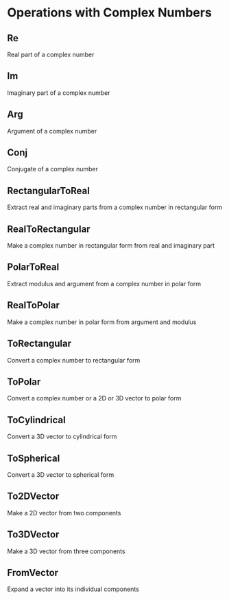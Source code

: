 # Operations with Complex Numbers

## Re
Real part of a complex number

## Im
Imaginary part of a complex number

## Arg
Argument of a complex number

## Conj
Conjugate of a complex number

## RectangularToReal
Extract real and imaginary parts from a complex number in rectangular form

## RealToRectangular
Make a complex number in rectangular form from real and imaginary part

## PolarToReal
Extract modulus and argument from a complex number in polar form

## RealToPolar
Make a complex number in polar form from argument and modulus

## ToRectangular
Convert a complex number to rectangular form

## ToPolar
Convert a complex number or a 2D or 3D vector to polar form

## ToCylindrical
Convert a 3D vector to cylindrical form

## ToSpherical
Convert a 3D vector to spherical form

## To2DVector
Make a 2D vector from two components

## To3DVector
Make a 3D vector from three components

## FromVector
Expand a vector into its individual components
